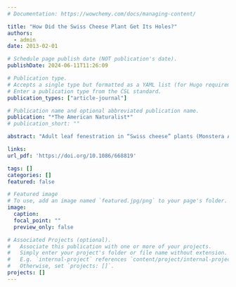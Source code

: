 ```yaml
---
# Documentation: https://wowchemy.com/docs/managing-content/

title: "How Did the Swiss Cheese Plant Get Its Holes?"
authors: 
  - admin
date: 2013-02-01

# Schedule page publish date (NOT publication's date).
publishDate: 2024-06-11T11:26:09

# Publication type.
# Accepts a single type but formatted as a YAML list (for Hugo requirements).
# Enter a publication type from the CSL standard.
publication_types: ["article-journal"]

# Publication name and optional abbreviated publication name.
publication: "*The American Naturalist*"
# publication_short: ""

abstract: "Adult leaf fenestration in “Swiss cheese” plants (Monstera Adans.) is an unusual leaf shape trait lacking a convincing evolutionary explanation. Monstera are secondary hemiepiphytes that inhabit the understory of tropical rainforests, where photosynthesis from sunﬂecks often makes up a large proportion of daily carbon assimilation. Here I present a simple model of leaf-level photosynthesis and whole-plant canopy dynamics in a stochastic light environment. The model demonstrates that leaf fenestration can reduce the variance in plant growth and thereby increase geometric mean ﬁtness. This growth-variance hypothesis also suggests explanations for conspicuous ontogenetic changes in leaf morphology (heteroblasty) in Monstera, as well as the absence of leaf fenestration in cooccurring juvenile tree species. The model provides a testable hypothesis of the adaptive signiﬁcance of a unique leaf shape and illustrates how variance in growth rate could be an important factor shaping plant morphology and physiology."

links:
url_pdf: 'https://doi.org/10.1086/668819'

tags: []
categories: []
featured: false

# Featured image
# To use, add an image named `featured.jpg/png` to your page's folder. 
image:
  caption: 
  focal_point: ""
  preview_only: false

# Associated Projects (optional).
#   Associate this publication with one or more of your projects.
#   Simply enter your project's folder or file name without extension.
#   E.g. `internal-project` references `content/project/internal-project/index.md`.
#   Otherwise, set `projects: []`.
projects: []
---
```


